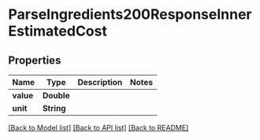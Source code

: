 # ParseIngredients200ResponseInnerEstimatedCost

## Properties
Name | Type | Description | Notes
------------ | ------------- | ------------- | -------------
**value** | **Double** |  | 
**unit** | **String** |  | 

[[Back to Model list]](../README.md#documentation-for-models) [[Back to API list]](../README.md#documentation-for-api-endpoints) [[Back to README]](../README.md)


